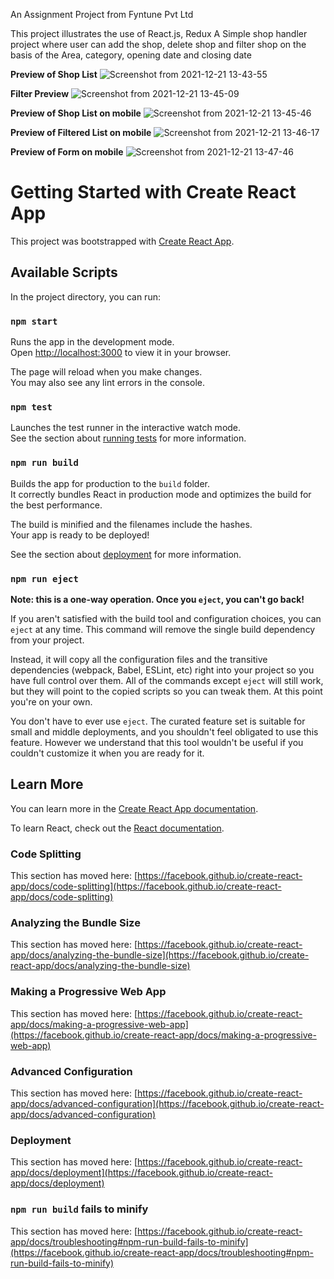 An Assignment Project from Fyntune Pvt Ltd

This project illustrates the use of React.js, Redux
A Simple shop handler project where user can add the shop, delete shop and filter shop on the basis of the Area, category, opening date and closing date

**Preview of Shop List**
![Screenshot from 2021-12-21 13-43-55](https://user-images.githubusercontent.com/76901175/146918046-35481fe7-bb6d-46db-9eed-f7f199a56353.png)


**Filter Preview**
![Screenshot from 2021-12-21 13-45-09](https://user-images.githubusercontent.com/76901175/146918175-b7f3a9f1-4d67-4973-8ab7-1e374aad90c4.png)


**Preview of Shop List on mobile**
![Screenshot from 2021-12-21 13-45-46](https://user-images.githubusercontent.com/76901175/146918298-01c82e8d-8a06-4c54-b3f3-163f08fe4c79.png)


**Preview of Filtered List on mobile**
![Screenshot from 2021-12-21 13-46-17](https://user-images.githubusercontent.com/76901175/146918329-c74e5ef7-5431-4794-b855-55296e319490.png)


**Preview of Form on mobile**
![Screenshot from 2021-12-21 13-47-46](https://user-images.githubusercontent.com/76901175/146918385-ce367b42-118e-414a-93ba-f259e61932da.png)


# Getting Started with Create React App

This project was bootstrapped with [Create React App](https://github.com/facebook/create-react-app).

## Available Scripts
In the project directory, you can run:

### `npm start`

Runs the app in the development mode.\
Open [http://localhost:3000](http://localhost:3000) to view it in your browser.

The page will reload when you make changes.\
You may also see any lint errors in the console.

### `npm test`

Launches the test runner in the interactive watch mode.\
See the section about [running tests](https://facebook.github.io/create-react-app/docs/running-tests) for more information.

### `npm run build`

Builds the app for production to the `build` folder.\
It correctly bundles React in production mode and optimizes the build for the best performance.

The build is minified and the filenames include the hashes.\
Your app is ready to be deployed!

See the section about [deployment](https://facebook.github.io/create-react-app/docs/deployment) for more information.

### `npm run eject`

**Note: this is a one-way operation. Once you `eject`, you can't go back!**

If you aren't satisfied with the build tool and configuration choices, you can `eject` at any time. This command will remove the single build dependency from your project.

Instead, it will copy all the configuration files and the transitive dependencies (webpack, Babel, ESLint, etc) right into your project so you have full control over them. All of the commands except `eject` will still work, but they will point to the copied scripts so you can tweak them. At this point you're on your own.

You don't have to ever use `eject`. The curated feature set is suitable for small and middle deployments, and you shouldn't feel obligated to use this feature. However we understand that this tool wouldn't be useful if you couldn't customize it when you are ready for it.

## Learn More

You can learn more in the [Create React App documentation](https://facebook.github.io/create-react-app/docs/getting-started).

To learn React, check out the [React documentation](https://reactjs.org/).

### Code Splitting

This section has moved here: [https://facebook.github.io/create-react-app/docs/code-splitting](https://facebook.github.io/create-react-app/docs/code-splitting)

### Analyzing the Bundle Size

This section has moved here: [https://facebook.github.io/create-react-app/docs/analyzing-the-bundle-size](https://facebook.github.io/create-react-app/docs/analyzing-the-bundle-size)

### Making a Progressive Web App

This section has moved here: [https://facebook.github.io/create-react-app/docs/making-a-progressive-web-app](https://facebook.github.io/create-react-app/docs/making-a-progressive-web-app)

### Advanced Configuration

This section has moved here: [https://facebook.github.io/create-react-app/docs/advanced-configuration](https://facebook.github.io/create-react-app/docs/advanced-configuration)

### Deployment

This section has moved here: [https://facebook.github.io/create-react-app/docs/deployment](https://facebook.github.io/create-react-app/docs/deployment)

### `npm run build` fails to minify

This section has moved here: [https://facebook.github.io/create-react-app/docs/troubleshooting#npm-run-build-fails-to-minify](https://facebook.github.io/create-react-app/docs/troubleshooting#npm-run-build-fails-to-minify)
